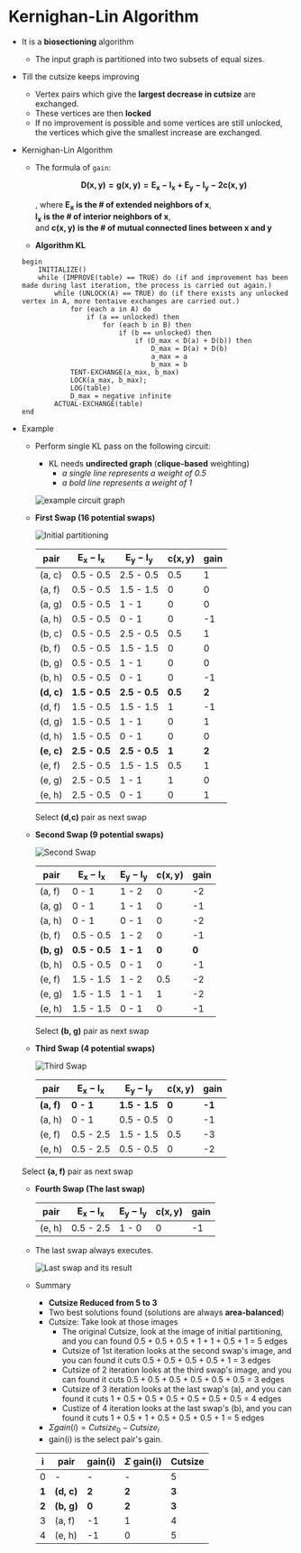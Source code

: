 # Kernighan-Lin Algorithm

- It is a **biosectioning** algorithm
    - The input graph is partitioned into two subsets of equal sizes.

- Till the cutsize keeps improving
    - Vertex pairs which give the **largest decrease in cutsize** are exchanged.
    - These vertices are then **locked**
    - If no improvement is possible and some vertices are still unlocked, the vertices which give the smallest increase are exchanged.

- Kernighan-Lin Algorithm  
    - The formula of `gain`: 
    
        $$
        \boldsymbol{D(x, y) = g(x, y) = E_x - I_x + E_y - I_y - 2c(x, y)}
        $$

        , where $\boldsymbol{E_x}$ **is the # of extended neighbors of x**,  
        $\boldsymbol{I_x}$ **is the # of interior neighbors of x**,   
        and $\boldsymbol{c(x, y)}$ **is the # of mutual connected lines between x and y** 

    - **Algorithm KL**
    ```pesudocode
    begin
        INITIALIZE()
        while (IMPROVE(table) == TRUE) do (if and improvement has been made during last iteration, the process is carried out again.)
            while (UNLOCK(A) == TRUE) do (if there exists any unlocked vertex in A, more tentaive exchanges are carried out.)
                for (each a in A) do
                    if (a == unlocked) then
                        for (each b in B) then
                            if (b == unlocked) then
                                if (D_max < D(a) + D(b)) then
                                    D_max = D(a) + D(b)
                                    a_max = a
                                    b_max = b
                TENT-EXCHANGE(a_max, b_max)
                LOCK(a_max, b_max);
                LOG(table)
                D_max = negative infinite
            ACTUAL-EXCHANGE(table)
    end
    ```

- Example
    - Perform single KL pass on the following circuit:
        - KL needs **undirected graph** (**clique-based** weighting)  
            - *a single line represents a weight of 0.5*
            - *a bold line represents a weight of 1*

        ![example circuit graph](./images/image_1.png)

    - **First Swap (16 potential swaps)**

        ![Initial partitioning](./images/image_2.png)

        |   pair    |   $\boldsymbol{E_x - I_x}$    |   $\boldsymbol{E_y - I_y}$    |   $\boldsymbol{c(x,y)}$   |   gain    |
        |-----------|-------------------------------|-------------------------------|---------------------------|-----------|
        |   (a, c)  |   0.5 - 0.5                   |    2.5 - 0.5                  |   0.5                     |   1       |
        |   (a, f)  |   0.5 - 0.5                   |    1.5 - 1.5                  |   0                       |   0       |
        |   (a, g)  |   0.5 - 0.5                   |    1 - 1                      |   0                       |   0       |
        |   (a, h)  |   0.5 - 0.5                   |    0 - 1                      |   0                       |   -1      |
        |   (b, c)  |   0.5 - 0.5                   |    2.5 - 0.5                  |   0.5                     |   1       |
        |   (b, f)  |   0.5 - 0.5                   |    1.5 - 1.5                  |   0                       |   0       |
        |   (b, g)  |   0.5 - 0.5                   |    1 - 1                      |   0                       |   0       |
        |   (b, h)  |   0.5 - 0.5                   |    0 - 1                      |   0                       |   -1      |
        |   **(d, c)**  |   **1.5 - 0.5**                   |   **2.5 - 0.5**                  |   **0.5**                     |   **2**       |
        |   (d, f)  |   1.5 - 0.5                   |    1.5 - 1.5                  |   1                       |   -1      |
        |   (d, g)  |   1.5 - 0.5                   |    1 - 1                      |   0                       |   1       |
        |   (d, h)  |   1.5 - 0.5                   |    0 - 1                      |   0                       |   0       |
        |   **(e, c)**  |   **2.5 - 0.5**                   |    **2.5 - 0.5**                  |   **1**                       |   **2**       |
        |   (e, f)  |   2.5 - 0.5                   |    1.5 - 1.5                  |   0.5                     |   1       |
        |   (e, g)  |   2.5 - 0.5                   |    1 - 1                      |   1                       |   0       |
        |   (e, h)  |   2.5 - 0.5                   |    0 - 1                      |   0                       |   1       |


        Select **(d,c)** pair as next swap

    - **Second Swap (9 potential swaps)**

        ![Second Swap](./images/image_3.png)
   
        |   pair    |   $\boldsymbol{E_x - I_x}$    |   $\boldsymbol{E_y - I_y}$    |   $\boldsymbol{c(x,y)}$   |   gain    |
        |-----------|-------------------------------|-------------------------------|---------------------------|-----------|
        |   (a, f)  |   0 - 1                       |   1 - 2                       |   0                       |   -2      |
        |   (a, g)  |   0 - 1                       |   1 - 1                       |   0                       |   -1      |
        |   (a, h)  |   0 - 1                       |   0 - 1                       |   0                       |   -2      |
        |   (b, f)  |   0.5 - 0.5                   |   1 - 2                       |   0                       |   -1      |
        | **(b, g)** | **0.5 - 0.5** | **1 - 1** | **0**     | **0** |
        | (b, h)    |   0.5 - 0.5                   |   0 - 1                       |   0                       |   -1      |
        | (e, f)    |   1.5 - 1.5                   |   1 - 2                       |   0.5                     |   -2      |
        | (e, g)    |   1.5 - 1.5                   |   1 - 1                       |   1                       |   -2      |
        | (e, h)    |   1.5 - 1.5                   |   0 - 1                       |   0                       |   -1      |

        Select **(b, g)** pair as next swap

    - **Third Swap (4 potential swaps)**

        ![Third Swap](./images/image_4.png)

        |   pair    |   $\boldsymbol{E_x - I_x}$    |   $\boldsymbol{E_y - I_y}$    |   $\boldsymbol{c(x,y)}$   |   gain    |
        |-----------|-------------------------------|-------------------------------|---------------------------|-----------|
        | **(a, f)** | **0 - 1**                    | **1.5 - 1.5**                 |   **0**                   |   **-1**  |
        | (a, h)    |   0 - 1                       |   0.5 - 0.5                   |   0                       |   -1      |
        | (e, f)    |   0.5 - 2.5                   |   1.5 - 1.5                   |   0.5                     |   -3      |
        | (e, h)    |   0.5 - 2.5                   |   0.5 - 0.5                   |   0                       |   -2      |

    Select **(a, f)** pair as next swap

    - **Fourth Swap (The last swap)**

        |   pair    |   $\boldsymbol{E_x - I_x}$    |   $\boldsymbol{E_y - I_y}$    |   $\boldsymbol{c(x,y)}$   |   gain    |
        |-----------|-------------------------------|-------------------------------|---------------------------|-----------|
        |   (e, h)  |   0.5 - 2.5                   |   1 - 0                       |   0                       |   -1      |

    - The last swap always executes.

        ![Last swap and its result](./images/image_5.png)

    - Summary
        - **Cutsize Reduced from 5 to 3**
        - Two best solutions found (solutions are always **area-balanced**)
        - Cutsize: Take look at those images
            - The original Cutsize, look at the image of initial partitioning, and you can found 0.5 + 0.5 + 0.5 + 1 + 1 + 0.5 + 1 = 5 edges
            - Cutsize of 1st iteration looks at the second swap's image, and you can found it cuts 0.5 + 0.5 + 0.5 + 0.5 + 1 = 3 edges
            - Cutsize of 2 iteration looks at the third swap's image, and you can found it cuts 0.5 + 0.5 + 0.5 + 0.5 + 0.5 + 0.5 = 3 edges
            - Cutsize of 3 iteration looks at the last swap's (a), and you can found it cuts 1 + 0.5 + 0.5 + 0.5 + 0.5 + 0.5 + 0.5 = 4 edges
            - Custize of 4 iteration looks at the last swap's (b), and you can found it cuts 1 + 0.5 + 1 + 0.5 + 0.5 + 0.5 + 1 = 5 edges
        - $\Sigma gain(i) = Cutsize_0 - Cutsize_i$ 
        - gain(i) is the select pair's gain.


        | $\boldsymbol{i}$   |  pair     |  gain(i)   | $\Sigma$ gain(i)   | Cutsize |
        |--------------------|-----------|------------|--------------------|---------|
        |   0                | -         | -          | -                  | 5       |
        |   **1**            | **(d, c)** | **2**     | **2**              | **3**   |
        |   **2**            | **(b, g)** | **0**     | **2**              | **3**   |
        |   3                | (a, f)    | -1         | 1                  | 4       |
        |   4                | (e, h)    | -1         | 0                  | 5       |

    
    
    
    
    
    
    
    
    
    
